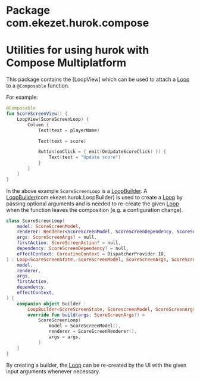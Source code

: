 # Package com.ekezet.hurok.compose

# Utilities for using hurok with Compose Multiplatform

This package contains the [LoopView] which can be used to attach a [Loop](com.ekezet.hurok.Loop) to a `@Composable`
function.

For example:

```kotlin
@Composable
fun ScoreScreenView() {
    LoopView(ScoreScreenLoop) {
        Column {
            Text(text = playerName)

            Text(text = score)

            Button(onClick = { emit(OnUpdateScoreClick) }) {
                Text(text = "Update score")
            }
        }
    }
}
```

In the above example `ScoreScreenLoop` is a [LoopBuilder](com.ekezet.hurok.LoopBuilder).
A [LoopBuilder](com.ekezet.hurok.LoopBuilder)(com.ekezet.hurok.LoopBuilder) is used to create
a [Loop](com.ekezet.hurok.Loop) by passing
optional arguments and is needed to re-create the given [Loop](com.ekezet.hurok.Loop) when the function leaves the
composition (e.g. a
configuration change).

```kotlin
class ScoreScreenLoop(
    model: ScoreScreenModel,
    renderer: Renderer<ScoreScreenModel, ScoreScreenDependency, ScoreScreenState>,
    args: ScoreScreenArgs? = null,
    firstAction: ScoreScreenAction? = null,
    dependency: ScoreScreenDependency? = null,
    effectContext: CoroutineContext = DispatcherProvider.IO,
) : Loop<ScoreScreenState, ScoreScreenModel, ScoreScreenArgs, ScoreScreenDependency, ScoreScreenAction>(
    model,
    renderer,
    args,
    firstAction,
    dependency,
    effectContext,
) {
    companion object Builder :
        LoopBuilder<ScoreScreenState, ScorescreenModel, ScoreScreenArgs, ScoreScreenDependency, ScoreScreenAction> {
        override fun build(args: ScoreScreenArgs?) =
            ScoreScreenLoop(
                model = ScoreScreenModel(),
                renderer = ScoreScreenRenderer(),
                args = args,
            )
    }
}
```

By creating a builder, the [Loop](com.ekezet.hurok.Loop) can be re-created by the UI with the given input arguments
whenever necessary.